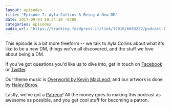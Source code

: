 ```yaml
---
layout: episodes
title: "Episode 7: Ayla Collins & Being A New DM"
date: 2017-09-04 10:34:30 -0700
categories: episodes
audio_url: "https://tracking.feedpress.it/link/17010/6683232/podcast-7-brand-new-dm.mp3"
---
```


This episode is a bit more freeform -- we talk to Ayla Collins about what it's like to be a new DM, things we've all discovered, and the stuff we love about being a DM.

If you've got questions you'd like us to dive into, get in touch on [Facebook](https://www.facebook.com/dmsofvancouver) or [Twitter](https://www.twitter.com/dmsofvancouver).

Our theme music is [Overworld by Kevin MacLeod](https://incompetech.com/music/royalty-free/music.html), and our artwork is done by [Haley Boros](http://www.haleyboros.com/).

Lastly, we've got a [Patreon](https://www.patreon.com/dmsofvancouver)! All the money goes to making this podcast as awesome as possible, and you get cool stuff for becoming a patron.
